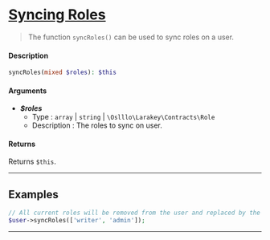 # <u>Syncing Roles</u>
 > The function `syncRoles()` can be used to sync roles on a user.
#### Description
```php
syncRoles(mixed $roles): $this
```
#### Arguments

- ***$roles***
    - Type : `array` | `string` | `\Oslllo\Larakey\Contracts\Role`
    - Description : The roles to sync on user.

#### Returns
Returns `$this`.

---

## Examples
```php
// All current roles will be removed from the user and replaced by the array given
$user->syncRoles(['writer', 'admin']);
```

---
